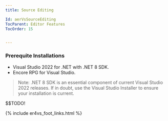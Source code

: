 ```yaml
---
title: Source Editing

Id: aerVsSourceEditing
TocParent: Editor Features
TocOrder: 15


---
```




### Prerequite Installations
* Visual Studio 2022 for .NET with .NET 8 SDK.
* Encore RPG for Visual Studio.

> Note: .NET 8 SDK is an essential component of current Visual Studio 2022 releases. If in doubt, use the Visual Studio Installer to ensure your installation is current.


\$$TODO!

{% include er4vs_foot_links.html %}